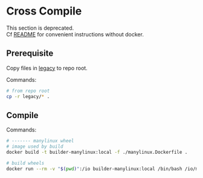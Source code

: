 # Cross Compile

This section is deprecated.  
Cf [README](../README.md) for convenient instructions without docker.  

## Prerequisite

Copy files in [legacy](./legacy) to repo root.

Commands:

```sh
# from repo root
cp -r legacy/* .
```

## Compile

Commands:

```sh
# ------- manylinux wheel
# image used by build
docker build -t builder-manylinux:local -f ./manylinux.Dockerfile .

# build wheels
docker run --rm -v "$(pwd)":/io builder-manylinux:local /bin/bash /io/maturin-build.sh
```

